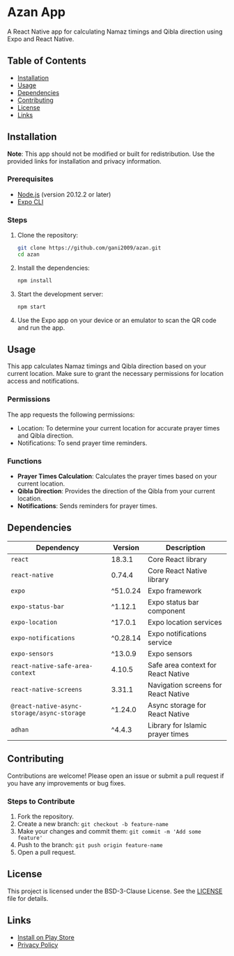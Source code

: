 # Azan App

A React Native app for calculating Namaz timings and Qibla direction using Expo and React Native.

## Table of Contents
- [Installation](#installation)
- [Usage](#usage)
- [Dependencies](#dependencies)
- [Contributing](#contributing)
- [License](#license)
- [Links](#links)

## Installation
**Note**: This app should not be modified or built for redistribution. Use the provided links for installation and privacy information.

### Prerequisites

- [Node.js](https://nodejs.org/) (version 20.12.2 or later)
- [Expo CLI](https://docs.expo.dev/get-started/installation/)

### Steps

1. Clone the repository:

    ```sh
    git clone https://github.com/gani2009/azan.git
    cd azan
    ```

2. Install the dependencies:

    ```sh
    npm install
    ```

3. Start the development server:

    ```sh
    npm start
    ```

4. Use the Expo app on your device or an emulator to scan the QR code and run the app.

## Usage

This app calculates Namaz timings and Qibla direction based on your current location. Make sure to grant the necessary permissions for location access and notifications.

### Permissions

The app requests the following permissions:
- Location: To determine your current location for accurate prayer times and Qibla direction.
- Notifications: To send prayer time reminders.

### Functions

- **Prayer Times Calculation**: Calculates the prayer times based on your current location.
- **Qibla Direction**: Provides the direction of the Qibla from your current location.
- **Notifications**: Sends reminders for prayer times.

## Dependencies

| **Dependency**            | **Version** | **Description**                     |
|---------------------------|-------------|-------------------------------------|
| `react`                   | 18.3.1      | Core React library                  |
| `react-native`            | 0.74.4      | Core React Native library           |
| `expo`                    | ^51.0.24    | Expo framework                      |
| `expo-status-bar`         | ^1.12.1     | Expo status bar component           |
| `expo-location`           | ^17.0.1     | Expo location services              |
| `expo-notifications`      | ^0.28.14    | Expo notifications service          |
| `expo-sensors`            | ^13.0.9     | Expo sensors                        |
| `react-native-safe-area-context` | 4.10.5  | Safe area context for React Native   |
| `react-native-screens`    | 3.31.1      | Navigation screens for React Native |
| `@react-native-async-storage/async-storage` | ^1.24.0 | Async storage for React Native |
| `adhan`                   | ^4.4.3      | Library for Islamic prayer times    |

## Contributing

Contributions are welcome! Please open an issue or submit a pull request if you have any improvements or bug fixes.

### Steps to Contribute

1. Fork the repository.
2. Create a new branch: `git checkout -b feature-name`
3. Make your changes and commit them: `git commit -m 'Add some feature'`
4. Push to the branch: `git push origin feature-name`
5. Open a pull request.

## License

This project is licensed under the BSD-3-Clause License. See the [LICENSE](LICENSE) file for details.

## Links

- [Install on Play Store](https://play.google.com/apps/testing/com.edgarni.azan)
- [Privacy Policy](https://gani2009.github.io/azan-privacy-policy/)

